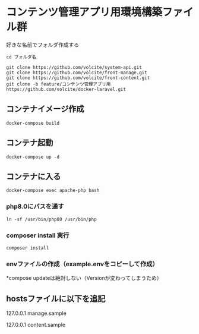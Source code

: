 # コンテンツ管理アプリ用環境構築ファイル群

好きな名前でフォルダ作成する

`cd フォルダ名`

```
git clone https://github.com/volcite/system-api.git
git clone https://github.com/volcite/front-manage.git
git clone https://github.com/volcite/front-content.git
git clone -b feature/コンテンツ管理アプリ用 https://github.com/volcite/docker-laravel.git
```

## コンテナイメージ作成

`docker-compose build`

## コンテナ起動

`docker-compose up -d`

## コンテナに入る

`docker-compose exec apache-php bash`

### php8.0にパスを通す

`ln -sf /usr/bin/php80 /usr/bin/php`

### composer install 実行

`composer install`

### envファイルの作成（example.envをコピーして作成）

*compose updateは絶対しない（Versionが変わってしまうため）

## hostsファイルに以下を追記

127.0.0.1 manage.sample

127.0.0.1 content.sample
